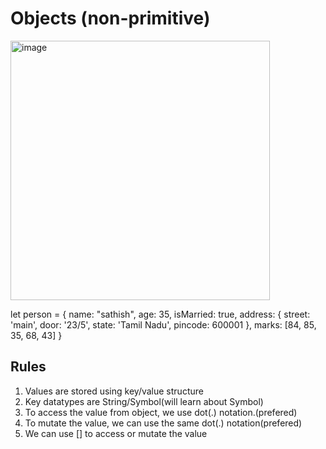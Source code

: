 # Objects (non-primitive)

<img width="415" alt="image" src="https://github.com/user-attachments/assets/0a43fecc-803d-4646-8307-1de8598e7010">

let person = {
  name: "sathish",
  age: 35,
  isMarried: true,
  address: {
    street: 'main',
    door: '23/5',
    state: 'Tamil Nadu',
    pincode: 600001
  },
  marks: [84, 85, 35, 68, 43]
}


## Rules
1. Values are stored using key/value structure
2. Key datatypes are String/Symbol(will learn about Symbol)
3. To access the value from object, we use dot(.) notation.(prefered)
4. To mutate the value, we can use the same dot(.) notation(prefered)
5. We can use [] to access or mutate the value


